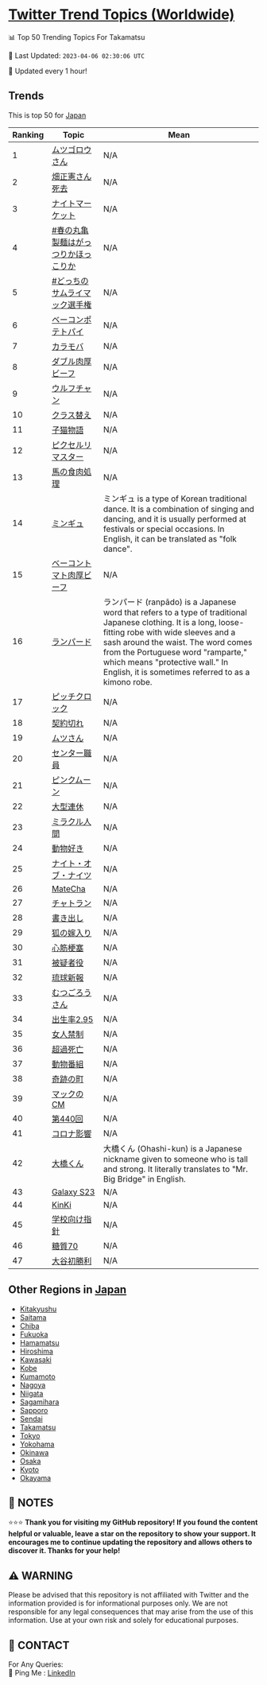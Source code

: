 [Twitter Trend Topics (Worldwide)](https://github.com/ErcinDedeoglu/Twitter-Trend-Topics)
==========


📊 Top 50 Trending Topics For Takamatsu

📆 Last Updated: `2023-04-06 02:30:06 UTC`

🔧 Updated every 1 hour!


## Trends

This is top 50 for [Japan](</Japan>)

| Ranking | Topic | Mean |
| ------- | ------------ | ------------ |
| 1 | [ムツゴロウさん](http://twitter.com/search?q=%e3%83%a0%e3%83%84%e3%82%b4%e3%83%ad%e3%82%a6%e3%81%95%e3%82%93) | N/A |
| 2 | [畑正憲さん死去](http://twitter.com/search?q=%e7%95%91%e6%ad%a3%e6%86%b2%e3%81%95%e3%82%93%e6%ad%bb%e5%8e%bb) | N/A |
| 3 | [ナイトマーケット](http://twitter.com/search?q=%e3%83%8a%e3%82%a4%e3%83%88%e3%83%9e%e3%83%bc%e3%82%b1%e3%83%83%e3%83%88) | N/A |
| 4 | [#春の丸亀製麺はがっつりかほっこりか](http://twitter.com/search?q=%23%e6%98%a5%e3%81%ae%e4%b8%b8%e4%ba%80%e8%a3%bd%e9%ba%ba%e3%81%af%e3%81%8c%e3%81%a3%e3%81%a4%e3%82%8a%e3%81%8b%e3%81%bb%e3%81%a3%e3%81%93%e3%82%8a%e3%81%8b) | N/A |
| 5 | [#どっちのサムライマック選手権](http://twitter.com/search?q=%23%e3%81%a9%e3%81%a3%e3%81%a1%e3%81%ae%e3%82%b5%e3%83%a0%e3%83%a9%e3%82%a4%e3%83%9e%e3%83%83%e3%82%af%e9%81%b8%e6%89%8b%e6%a8%a9) | N/A |
| 6 | [ベーコンポテトパイ](http://twitter.com/search?q=%e3%83%99%e3%83%bc%e3%82%b3%e3%83%b3%e3%83%9d%e3%83%86%e3%83%88%e3%83%91%e3%82%a4) | N/A |
| 7 | [カラモバ](http://twitter.com/search?q=%e3%82%ab%e3%83%a9%e3%83%a2%e3%83%90) | N/A |
| 8 | [ダブル肉厚ビーフ](http://twitter.com/search?q=%e3%83%80%e3%83%96%e3%83%ab%e8%82%89%e5%8e%9a%e3%83%93%e3%83%bc%e3%83%95) | N/A |
| 9 | [ウルフチャン](http://twitter.com/search?q=%e3%82%a6%e3%83%ab%e3%83%95%e3%83%81%e3%83%a3%e3%83%b3) | N/A |
| 10 | [クラス替え](http://twitter.com/search?q=%e3%82%af%e3%83%a9%e3%82%b9%e6%9b%bf%e3%81%88) | N/A |
| 11 | [子猫物語](http://twitter.com/search?q=%e5%ad%90%e7%8c%ab%e7%89%a9%e8%aa%9e) | N/A |
| 12 | [ピクセルリマスター](http://twitter.com/search?q=%e3%83%94%e3%82%af%e3%82%bb%e3%83%ab%e3%83%aa%e3%83%9e%e3%82%b9%e3%82%bf%e3%83%bc) | N/A |
| 13 | [馬の食肉処理](http://twitter.com/search?q=%e9%a6%ac%e3%81%ae%e9%a3%9f%e8%82%89%e5%87%a6%e7%90%86) | N/A |
| 14 | [ミンギュ](http://twitter.com/search?q=%e3%83%9f%e3%83%b3%e3%82%ae%e3%83%a5) | ミンギュ is a type of Korean traditional dance. It is a combination of singing and dancing, and it is usually performed at festivals or special occasions. In English, it can be translated as "folk dance". |
| 15 | [ベーコントマト肉厚ビーフ](http://twitter.com/search?q=%e3%83%99%e3%83%bc%e3%82%b3%e3%83%b3%e3%83%88%e3%83%9e%e3%83%88%e8%82%89%e5%8e%9a%e3%83%93%e3%83%bc%e3%83%95) | N/A |
| 16 | [ランパード](http://twitter.com/search?q=%e3%83%a9%e3%83%b3%e3%83%91%e3%83%bc%e3%83%89) | ランパード (ranpādo) is a Japanese word that refers to a type of traditional Japanese clothing. It is a long, loose-fitting robe with wide sleeves and a sash around the waist. The word comes from the Portuguese word "ramparte," which means "protective wall." In English, it is sometimes referred to as a kimono robe. |
| 17 | [ピッチクロック](http://twitter.com/search?q=%e3%83%94%e3%83%83%e3%83%81%e3%82%af%e3%83%ad%e3%83%83%e3%82%af) | N/A |
| 18 | [契約切れ](http://twitter.com/search?q=%e5%a5%91%e7%b4%84%e5%88%87%e3%82%8c) | N/A |
| 19 | [ムツさん](http://twitter.com/search?q=%e3%83%a0%e3%83%84%e3%81%95%e3%82%93) | N/A |
| 20 | [センター職員](http://twitter.com/search?q=%e3%82%bb%e3%83%b3%e3%82%bf%e3%83%bc%e8%81%b7%e5%93%a1) | N/A |
| 21 | [ピンクムーン](http://twitter.com/search?q=%e3%83%94%e3%83%b3%e3%82%af%e3%83%a0%e3%83%bc%e3%83%b3) | N/A |
| 22 | [大型連休](http://twitter.com/search?q=%e5%a4%a7%e5%9e%8b%e9%80%a3%e4%bc%91) | N/A |
| 23 | [ミラクル人間](http://twitter.com/search?q=%e3%83%9f%e3%83%a9%e3%82%af%e3%83%ab%e4%ba%ba%e9%96%93) | N/A |
| 24 | [動物好き](http://twitter.com/search?q=%e5%8b%95%e7%89%a9%e5%a5%bd%e3%81%8d) | N/A |
| 25 | [ナイト・オブ・ナイツ](http://twitter.com/search?q=%e3%83%8a%e3%82%a4%e3%83%88%e3%83%bb%e3%82%aa%e3%83%96%e3%83%bb%e3%83%8a%e3%82%a4%e3%83%84) | N/A |
| 26 | [MateCha](http://twitter.com/search?q=MateCha) | N/A |
| 27 | [チャトラン](http://twitter.com/search?q=%e3%83%81%e3%83%a3%e3%83%88%e3%83%a9%e3%83%b3) | N/A |
| 28 | [書き出し](http://twitter.com/search?q=%e6%9b%b8%e3%81%8d%e5%87%ba%e3%81%97) | N/A |
| 29 | [狐の嫁入り](http://twitter.com/search?q=%e7%8b%90%e3%81%ae%e5%ab%81%e5%85%a5%e3%82%8a) | N/A |
| 30 | [心筋梗塞](http://twitter.com/search?q=%e5%bf%83%e7%ad%8b%e6%a2%97%e5%a1%9e) | N/A |
| 31 | [被疑者役](http://twitter.com/search?q=%e8%a2%ab%e7%96%91%e8%80%85%e5%bd%b9) | N/A |
| 32 | [琉球新報](http://twitter.com/search?q=%e7%90%89%e7%90%83%e6%96%b0%e5%a0%b1) | N/A |
| 33 | [むつごろうさん](http://twitter.com/search?q=%e3%82%80%e3%81%a4%e3%81%94%e3%82%8d%e3%81%86%e3%81%95%e3%82%93) | N/A |
| 34 | [出生率2.95](http://twitter.com/search?q=%e5%87%ba%e7%94%9f%e7%8e%872.95) | N/A |
| 35 | [女人禁制](http://twitter.com/search?q=%e5%a5%b3%e4%ba%ba%e7%a6%81%e5%88%b6) | N/A |
| 36 | [超過死亡](http://twitter.com/search?q=%e8%b6%85%e9%81%8e%e6%ad%bb%e4%ba%a1) | N/A |
| 37 | [動物番組](http://twitter.com/search?q=%e5%8b%95%e7%89%a9%e7%95%aa%e7%b5%84) | N/A |
| 38 | [奇跡の町](http://twitter.com/search?q=%e5%a5%87%e8%b7%a1%e3%81%ae%e7%94%ba) | N/A |
| 39 | [マックのCM](http://twitter.com/search?q=%e3%83%9e%e3%83%83%e3%82%af%e3%81%aeCM) | N/A |
| 40 | [第440回](http://twitter.com/search?q=%e7%ac%ac440%e5%9b%9e) | N/A |
| 41 | [コロナ影響](http://twitter.com/search?q=%e3%82%b3%e3%83%ad%e3%83%8a%e5%bd%b1%e9%9f%bf) | N/A |
| 42 | [大橋くん](http://twitter.com/search?q=%e5%a4%a7%e6%a9%8b%e3%81%8f%e3%82%93) | 大橋くん (Ohashi-kun) is a Japanese nickname given to someone who is tall and strong. It literally translates to "Mr. Big Bridge" in English. |
| 43 | [Galaxy S23](http://twitter.com/search?q=Galaxy+S23) | N/A |
| 44 | [KinKi](http://twitter.com/search?q=KinKi) | N/A |
| 45 | [学校向け指針](http://twitter.com/search?q=%e5%ad%a6%e6%a0%a1%e5%90%91%e3%81%91%e6%8c%87%e9%87%9d) | N/A |
| 46 | [糖質70](http://twitter.com/search?q=%e7%b3%96%e8%b3%aa70) | N/A |
| 47 | [大谷初勝利](http://twitter.com/search?q=%e5%a4%a7%e8%b0%b7%e5%88%9d%e5%8b%9d%e5%88%a9) | N/A |



## Other Regions in [Japan](</Japan>)

* [Kitakyushu](</Japan/Kitakyushu.md>)
* [Saitama](</Japan/Saitama.md>)
* [Chiba](</Japan/Chiba.md>)
* [Fukuoka](</Japan/Fukuoka.md>)
* [Hamamatsu](</Japan/Hamamatsu.md>)
* [Hiroshima](</Japan/Hiroshima.md>)
* [Kawasaki](</Japan/Kawasaki.md>)
* [Kobe](</Japan/Kobe.md>)
* [Kumamoto](</Japan/Kumamoto.md>)
* [Nagoya](</Japan/Nagoya.md>)
* [Niigata](</Japan/Niigata.md>)
* [Sagamihara](</Japan/Sagamihara.md>)
* [Sapporo](</Japan/Sapporo.md>)
* [Sendai](</Japan/Sendai.md>)
* [Takamatsu](</Japan/Takamatsu.md>)
* [Tokyo](</Japan/Tokyo.md>)
* [Yokohama](</Japan/Yokohama.md>)
* [Okinawa](</Japan/Okinawa.md>)
* [Osaka](</Japan/Osaka.md>)
* [Kyoto](</Japan/Kyoto.md>)
* [Okayama](</Japan/Okayama.md>)



## 📝 NOTES

⭐⭐⭐ **Thank you for visiting my GitHub repository! If you found the content helpful or valuable, leave a star on the repository to show your support. It encourages me to continue updating the repository and allows others to discover it. Thanks for your help!**


## ⚠️ WARNING

Please be advised that this repository is not affiliated with Twitter and the information provided is for informational purposes only. We are not responsible for any legal consequences that may arise from the use of this information. Use at your own risk and solely for educational purposes.


## 📨 CONTACT

 For Any Queries:  
            🏓 Ping Me : [LinkedIn](https://www.linkedin.com/in/ercindedeoglu/)

